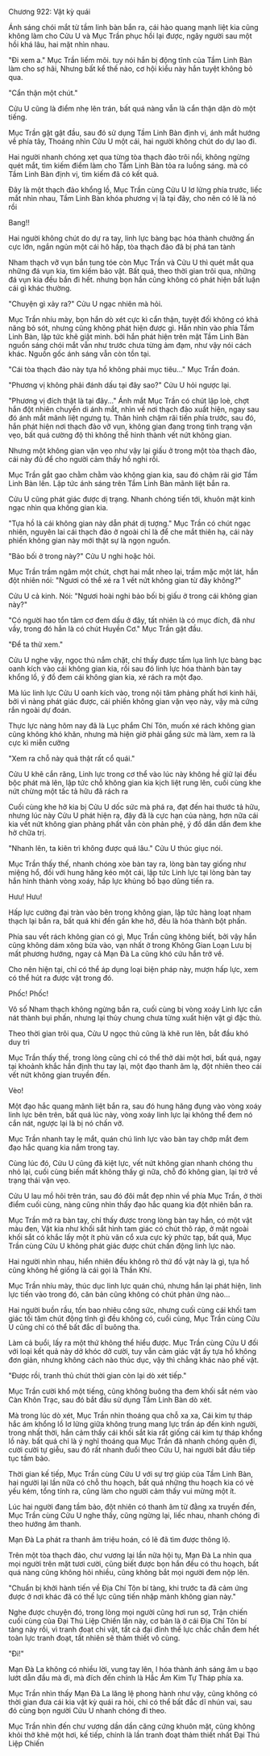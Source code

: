 




Chương 922: Vật kỳ quái


Ánh sáng chói mắt từ tầm linh bàn bắn ra, cái hào quang mạnh liệt kia cũng không làm cho Cửu U và Mục Trần phục hồi lại được, ngây người sau một hồi khá lâu, hai mặt nhìn nhau.

"Đi xem a." Mục Trần liếm môi. tuy nói hắn bị động tĩnh của Tầm Linh Bàn làm cho sợ hãi, Nhưng bất kể thế nào, cơ hội kiểu này hắn tuyệt không bỏ qua.

"Cẩn thận một chút."

Cửu U cũng là điểm nhẹ lên trán, bất quá nàng vẫn là cẩn thận dặn dò một tiếng.

Mục Trần gật gật đầu, sau đó sử dụng Tầm Linh Bàn định vị, ánh mắt hướng về phía tây, Thoáng nhìn Cửu U một cái, hai người không chút do dự lao đi.

Hai người nhanh chóng xẹt qua từng tòa thạch đảo trôi nổi, không ngừng quét mắt, tìm kiếm điểm làm cho Tầm Linh Bàn tỏa ra luồng sáng. mà có Tầm Linh Bàn định vị, tìm kiếm đã có kết quả.

Đây là một thạch đảo khổng lồ, Mục Trần cùng Cửu U lơ lửng phía trước, liếc mắt nhìn nhau, Tầm Linh Bàn khóa phương vị là tại đây, cho nên có lẽ là nó rồi

Bang!!

Hai người không chút do dự ra tay, linh lực bàng bạc hóa thành chưởng ấn cực lớn, ngắn ngủn một cái hô hấp, tòa thạch đảo đã bị phá tan tành

Nham thạch vỡ vụn bắn tung tóe còn Mục Trần và Cửu U thì quét mắt qua những đá vụn kia, tìm kiếm bảo vật. Bất quá, theo thời gian trôi qua, những đá vụn kia đều bắn đi hết. nhưng bọn hắn cũng không có phát hiện bất luận cái gì khác thường.

"Chuyện gì xảy ra?" Cửu U ngạc nhiên mà hỏi.

Mục Trần nhíu mày, bọn hắn dò xét cực kì cẩn thận, tuyệt đối không có khả năng bỏ sót, nhưng cũng không phát hiện được gì. Hắn nhìn vào phía Tầm Linh Bàn, lập tức khẽ giật mình. bởi hắn phát hiện trên mặt Tầm Linh Bàn nguồn sáng chói mắt vẫn như trước chưa từng ảm đạm, như vậy nói cách khác. Nguồn gốc ánh sáng vẫn còn tồn tại.

"Cái tòa thạch đảo này tựa hồ không phải mục tiêu..." Mục Trần đoán.

"Phương vị không phải đánh dấu tại đây sao?" Cửu U hỏi ngược lại.

"Phương vị đích thật là tại đây..." Ánh mắt Mục Trần có chút lập loè, chợt hắn đột nhiên chuyển di ánh mắt, nhìn về nơi thạch đảo xuất hiện, ngay sau đó ánh mắt mãnh liệt ngưng tụ. Thân hình chậm rãi tiến phía trước, sau đó, hắn phát hiện nơi thạch đảo vỡ vụn, không gian đang trong tình trạng vặn vẹo, bất quá cường độ thì không thể hình thành vết nứt không gian.

Nhưng một không gian vặn vẹo như vậy lại giấu ở trong một tòa thạch đảo, cái này đủ để cho người cảm thấy hồ nghi rồi.

Mục Trần gắt gao chằm chằm vào không gian kia, sau đó chậm rãi giơ Tầm Linh Bàn lên. Lập tức ánh sáng trên Tầm Linh Bàn mãnh liệt bắn ra.

Cửu U cũng phát giác được dị trạng. Nhanh chóng tiến tới, khuôn mặt kinh ngạc nhìn qua không gian kia.

"Tựa hồ là cái không gian này dẫn phát dị tượng." Mục Trần có chút ngạc nhiên, nguyên lai cái thạch đảo ở ngoài chỉ là để che mắt thiên hạ, cái này phiến không gian này mới thật sự là ngọn nguồn.

"Bảo bối ở trong này?" Cửu U nghi hoặc hỏi.

Mục Trần trầm ngâm một chút, chợt hai mắt nheo lại, trầm mặc một lát, hắn đột nhiên nói: "Ngươi có thể xé ra 1 vết nứt không gian từ đây không?"

Cửu U cả kinh. Nói: "Ngươi hoài nghi bảo bối bị giấu ở trong cái không gian này?"

"Có người hao tổn tâm cơ đem dấu ở đây, tất nhiên là có mục đích, đã như vầy, trong đó hẳn là có chút Huyền Cơ." Mục Trần gật đầu.

"Để ta thử xem."

Cửu U nghe vậy, ngọc thủ nắm chặt, chỉ thấy được tấm lụa linh lực bàng bạc oanh kích vào cái không gian kia, rồi sau đó linh lực hóa thành bàn tay khổng lồ, ý đồ đem cái không gian kia, xé rách ra một đạo.

Mà lúc linh lực Cửu U oanh kích vào, trong nội tâm phảng phất hơi kinh hãi, bởi vì nàng phát giác được, cái phiến không gian vặn vẹo này, vậy mà cứng rắn ngoài dự đoán.

Thực lực nàng hôm nay đã là Lục phẩm Chí Tôn, muốn xé rách không gian cũng không khó khăn, nhưng mà hiện giờ phải gắng sức mà làm, xem ra là cực kì miễn cưỡng

"Xem ra chỗ này quả thật rất cổ quái."

Cửu U khẽ cắn răng, Linh lực trong cơ thể vào lúc này không hề giữ lại đều bộc phát mà lên, lập tức chỗ không gian kia kịch liệt rung lên, cuối cùng khe nứt chừng một tấc tả hữu đã rách ra

Cuối cùng khe hở kia bị Cửu U dốc sức mà phá ra, đạt đến hai thước tả hữu, nhưng lúc này Cửu U phát hiện ra, đây đã là cực hạn của nàng, hơn nữa cái kia vết nứt không gian phảng phất vẫn còn phản phệ, ý đồ dần dần đem khe hở chữa trị.

"Nhanh lên, ta kiên trì không được quá lâu." Cửu U thúc giục nói.

Mục Trần thấy thế, nhanh chóng xòe bàn tay ra, lòng bàn tay giống như miệng hổ, đối với hung hăng kéo một cái, lập tức Linh lực tại lòng bàn tay hắn hình thành vòng xoáy, hấp lực khủng bố bạo dũng tiến ra.

Hưu! Hưu!

Hấp lực cường đại tràn vào bên trong không gian, lập tức hàng loạt nham thạch lại bắn ra, bất quá khi đến gần khe hở, đều là hóa thành bột phấn.

Phía sau vết rách không gian có gì, Mục Trần cũng không biết, bởi vậy hắn cũng không dám xông bừa vào, vạn nhất ở trong Không Gian Loạn Lưu bị mất phương hướng, ngay cả Mạn Đà La cũng khó cứu hắn trở về.

Cho nên hiện tại, chỉ có thể áp dụng loại biện pháp này, mượn hấp lực, xem có thể hút ra được vật trong đó.

Phốc! Phốc!

Vô số Nham thạch không ngừng bắn ra, cuối cùng bị vòng xoáy Linh lực cắn nát thành bụi phấn, nhưng lại thủy chung chưa từng xuất hiện vật gì đặc thù.

Theo thời gian trôi qua, Cửu U ngọc thủ cũng là khẽ run lên, bắt đầu khó duy trì

Mục Trần thấy thế, trong lòng cũng chỉ có thể thở dài một hơi, bất quá, ngay tại khoảnh khắc hắn định thu tay lại, một đạo thanh âm lạ, đột nhiên theo cái vết nứt không gian truyền đến.

Vèo!

Một đạo hắc quang mãnh liệt bắn ra, sau đó hung hăng đụng vào vòng xoáy linh lực bên trên, bất quá lúc này, vòng xoáy linh lực lại không thể đem nó cắn nát, ngược lại là bị nó chấn vỡ.

Mục Trần nhanh tay lẹ mắt, quán chú linh lực vào bàn tay chớp mắt đem đạo hắc quang kia nắm trong tay.

Cùng lúc đó, Cửu U cũng đã kiệt lực, vết nứt không gian nhanh chóng thu nhỏ lại, cuối cùng biến mất không thấy gì nữa, chỗ đó không gian, lại trở về trạng thái vặn vẹo.

Cửu U lau mồ hôi trên trán, sau đó đôi mắt đẹp nhìn về phía Mục Trần, ở thời điểm cuối cùng, nàng cũng nhìn thấy đạo hắc quang kia đột nhiên bắn ra.

Mục Trần mở ra bàn tay, chỉ thấy được trong lòng bàn tay hắn, có một vật màu đen, Vật kia như khối sắt hình tam giác có chút thô ráp, ở mặt ngoài khối sắt có khắc lấy một ít phù văn cổ xưa cực kỳ phức tạp, bất quá, Mục Trần cùng Cửu U không phát giác được chút chấn động linh lực nào.

Hai người nhìn nhau, hiển nhiên đều không rõ thứ đồ vật này là gì, tựa hồ cũng không hề giống là cái gọi là Thần Khí.

Mục Trần nhíu mày, thúc dục linh lực quán chú, nhưng hắn lại phát hiện, linh lực tiến vào trong đó, căn bản cũng không có chút phản ứng nào...

Hai người buồn rầu, tốn bao nhiêu công sức, nhưng cuối cùng cái khối tam giác tối tăm chút động tĩnh gì đều không có, cuối cùng, Mục Trần cùng Cửu U cũng chỉ có thể bất đắc dĩ buông tha.

Làm cả buổi, lấy ra một thứ không thể hiểu được. Mục Trần cùng Cửu U đối với loại kết quả này dở khóc dở cười, tuy vẫn cảm giác vật ấy tựa hồ không đơn giản, nhưng không cách nào thúc dục, vậy thì chẳng khác nào phế vật.

"Được rồi, tranh thủ chút thời gian còn lại dò xét tiếp."

Mục Trần cười khổ một tiếng, cũng không buông tha đem khối sắt ném vào Càn Khôn Trạc, sau đó bắt đầu sử dụng Tầm Linh Bàn dò xét.

Mà trong lúc dò xét, Mục Trần nhìn thoáng qua chỗ xa xa, Cái kim tự tháp hắc ám khổng lồ lơ lửng giữa không trung mang lực trấn áp đến kinh người, trong nhất thời, hắn cảm thấy cái khối sắt kia rất giống cái kim tự tháp khổng lồ này. bất quá chỉ là ý nghĩ thoáng qua Mục Trần đã nhanh chóng quên đi, cười cười tự giễu, sau đó rất nhanh đuổi theo Cửu U, hai người bắt đầu tiếp tục tầm bảo.

Thời gian kế tiếp, Mục Trần cùng Cửu U với sự trợ giúp của Tầm Linh Bàn, hai người lại lần nữa có chỗ thu hoạch, bất quá những thu hoạch kia có vẻ yếu kém, tổng tính ra, cũng làm cho người cảm thấy vui mừng một ít.

Lúc hai người đang tầm bảo, đột nhiên có thanh âm từ đằng xa truyền đến, Mục Trần cùng Cửu U nghe thấy, cũng ngừng lại, liếc nhau, nhanh chóng đi theo hướng âm thanh.

Mạn Đà La phát ra thanh âm triệu hoán, có lẽ đã tìm được thông lộ.

Trên một tòa thạch đảo, chư vương lại lần nữa hội tụ, Mạn Đà La nhìn qua mọi người trên mặt tươi cười, cũng biết được bọn hắn đều có thu hoạch, bất quá nàng cũng không hỏi nhiều, cũng không bắt mọi người đem nộp lên.

"Chuẩn bị khởi hành tiến về Địa Chí Tôn bí tàng, khi trước ta đã cảm ứng được ở nơi khác đã có thế lực cũng tiến nhập mảnh không gian này."

Nghe được chuyện đó, trong lòng mọi người cũng hơi run sợ, Trận chiến cuối cùng của Đại Thú Liệp Chiến lần này, cơ bản là ở cái Địa Chí Tôn bí tàng này rồi, vì tranh đoạt chi vật, tất cả đại đỉnh thế lực chắc chắn đem hết toàn lực tranh đoạt, tất nhiên sẽ thảm thiết vô cùng.

"Đi!"

Mạn Đà La không có nhiều lời, vung tay lên, l hóa thành ánh sáng âm u bạo lướt dẫn đầu mà đi, mà đích đến chính là Hắc Ám Kim Tự Tháp phía xa.

Mục Trần nhìn thấy Mạn Đà La lăng lệ phong hành như vậy, cũng không có thời gian đưa cái kia vật kỳ quái ra hỏi, chỉ có thể bất đắc dĩ nhún vai, sau đó cùng bọn người Cửu U nhanh chóng đi theo.

Mục Trần nhìn đến chư vương dần dần căng cứng khuôn mặt, cũng không khỏi thở khẽ một hơi, kế tiếp, chính là lần tranh đoạt thảm thiết nhất Đại Thú Liệp Chiến




